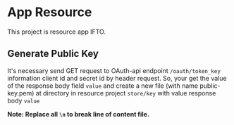 # App Resource
This project is resource app IFTO.



## Generate Public Key
It's necessary send GET request to OAuth-api endpoint `/oauth/token_key` 
information client id and secret id by header request. 
So, your get the value of the response body field `value` and create a new
file (with name public-key.pem) at directory in resource project `store/key` 
with value response body `value`  

**Note: Replace all `\n` to break line of content file.**
